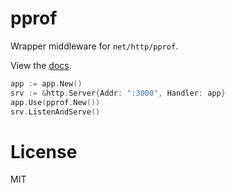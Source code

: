 
# pprof

 Wrapper middleware for `net/http/pprof`.

 View the [docs](http://godoc.org/github.com/gohttp/pprof).

```go
app := app.New()
srv := &http.Server{Addr: ":3000", Handler: app}
app.Use(pprof.New())
srv.ListenAndServe()
```

# License

 MIT